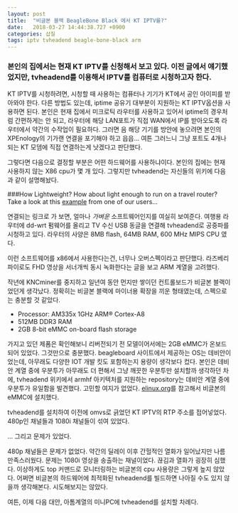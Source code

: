 ```yaml
---
layout: post
title:  "비글본 블랙 BeagleBone Black 에서 KT IPTV를?"
date:   2018-03-27 14:44:38.727 +0900
categories: 삽질
tags: iptv tvheadend beagle-bone-black arm
---
```


### 본인의 집에서는 현재 KT IPTV를 신청해서 보고 있다. 이전 글에서 얘기했었지만, tvheadend를 이용해서 IPTV를 컴퓨터로 시청하고자 한다.

KT IPTV를 시청하려면, 시청할 때 사용하는 컴퓨터나 기기가 KT에서 공인 아이피를 받아와야 한다. 다른 방법도 있는데, iptime 공유기 대부분이 지원하는 KT IPTV옵션을 사용하면 된다. 본인은 현재 집에서 미크로틱 라우터를 사용하고 있어서 iptime의 경우처럼 간편하게는 안 되고, 라우터에 해당 LAN포트가 직접 WAN에서 IP를 받아오도록 라우터에서 약간의 수작업이 필요하다. 그러면 음 해당 기기를 방안에 놓으려면 본인의 XPEnology의 기가랜 연결을 포기해야 하고 읍읍... 여튼 그러느니 그냥 포트도 4개나 되는 KT 모뎀에 직접 연결하는게 낫겠다고 판단했다.

그렇다면 다음으로 결정할 부분은 어떤 하드웨어를 사용하냐이다. 본인의 집에는 현재 사용하지 않는 X86 cpu가 몇 개 있다. 그렇지만 tvheadend는 자신들의 위키에 다음과 같이 설명해놨다.

###How Lightweight?
How about light enough to run on a travel router? Take a look at this [example](https://tvheadend.org/boards/4/topics/16579) from one of our users…

연결되는 링크로 가 보면, 얼마나 *가벼운* 소프트웨어인지를 여실히 보여준다. 여행용 라우터에 dd-wrt 펌웨어를 올리고 TV 수신  USB 동글을 연결해 tvheadend로 공중파를 시청하고 있다. 라우터의 사양은 8MB flash, 64MB RAM, 600 MHz MIPS CPU 였다.

이런 소프트웨어를 x86에서 사용한다는건, 너무나 오버스펙이라고 판단했다. 라즈베리파이로도 FHD 영상을 서너개씩 동시 녹화한다는 글을 보고  ARM 계열을 고려했다.

작년에 KNCminer를 중지하고 일년여 동안 먼지만 쌓이던 컨트롤보드가 비글본 블랙이었던게 생각났다. 정확히는 비글본 블랙에 마이너용 확장을 끼운 형태였는데, 스펙으로는 충분할 것 같았다.

- Processor: AM335x 1GHz ARM® Cortex-A8
- 512MB DDR3 RAM
- 2GB 8-bit eMMC on-board flash storage

가지고 있던 제품은 확인해보니 리버전되기 전 모델이어서에는 2GB eMMC가 온보드되어 있었다. 그것만으로 충분했다. beagleboard 사이트에서 제공하는 OS는 데비안이었는데, 아무래도 다양한 IOT 개발 킷도 포함하는지 용량이 생각보다 컸다. 본인은 데비안 계열 중에 우분투가 아무래도 더 편해서 그냥 깨끗한 우분투만 설치할까 생각하던 차에, tvheadend 위키에서 armhf 아키텍처를 지원하는 repository는 데비안 계열 중에 우분투가 유일함을 발견했다. 고민할 여지가 없었다. [elinux.org](https://elinux.org/BeagleBoardUbuntu)를 참고해서 비글본의  eMMC에 설치했다.

tvheadend를 설치하여 이전에 omvs로 긁었던 KT IPTV의 RTP 주소를 접어넣었다. 480p인 채널들과 1080i 채널들이 섞여 있었다.

... 그리고 문제가 있었다.

480p 채널들은 문제가 없었다. 약간의 딜레이 이후 간헐적인 열화가 일어났지만 나름 만족스러웠다. 문제는 1080i 영상을 송출하는 채널이었다. 끊김과 열화가 굉장히 심했다. 이상하게도 top 커맨드로 모니터링하는 비글본의 cpu 사용량은 그렇게 높지 않았다. 어쩌면 비글본의 하드웨어에 최적화된 tvheadend를 빌드하면 나아질 수도 있지 않을까 생각해본다. 시도해보지는 않았다.

여튼,  이제 다음 대안, 아톰계열의 미니PC에 tvheadend를 설치할 차례다.

